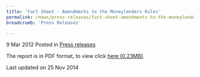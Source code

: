 ```yaml
---
title: 'Fact Sheet - Amendments to the Moneylenders Rules'
permalink: /news/press-releases/fact-sheet-amendments-to-the-moneylenders-rules/
breadcrumb: 'Press Releases'

---
```



9 Mar 2012 Posted in [Press releases](/news/press-releases)


The report is in PDF format, to view click [here (0.23MB)](/files/news/press-releases/2012/03/linkclick505b.pdf).

<p class="right-side-updated">Last updated on 25 Nov 2014</p>
